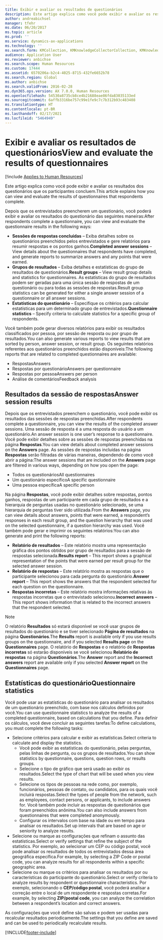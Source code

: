 ```yaml
---
title: Exibir e avaliar os resultados de questionários
description: Este artigo explica como você pode exibir e avaliar os resultados dos questionários que os participantes concluem.
author: andreabichsel
manager: tfehr
ms.date: 06/20/2017
ms.topic: article
ms.prod: ''
ms.service: dynamics-ax-applications
ms.technology: ''
ms.search.form: KMCollection, KMKnowledgeCollectorCollection, KMKnowledgeCollectorUserResults, HcmLearningWorkspace
audience: Application User
ms.reviewer: anbichse
ms.search.scope: Human Resources
ms.custom: 17444
ms.assetid: 6570206a-b2c4-4025-8715-432fe6652b78
ms.search.region: Global
ms.author: anbichse
ms.search.validFrom: 2016-02-28
ms.dyn365.ops.version: AX 7.0.0, Human Resources
ms.openlocfilehash: 54530a8735cb8ce4b21688eae86fda83035133ed
ms.sourcegitcommit: 6affb3316be757c99e1fe9c7c7b312b93c483408
ms.translationtype: HT
ms.contentlocale: pt-BR
ms.lasthandoff: 02/17/2021
ms.locfileid: "5464949"
---
```

# <a name="view-and-evaluate-the-results-of-questionnaires"></a><span data-ttu-id="38571-103">Exibir e avaliar os resultados de questionários</span><span class="sxs-lookup"><span data-stu-id="38571-103">View and evaluate the results of questionnaires</span></span>

[!include [Applies to Human Resources](../includes/applies-to-hr.md)]

<span data-ttu-id="38571-104">Este artigo explica como você pode exibir e avaliar os resultados dos questionários que os participantes concluem.</span><span class="sxs-lookup"><span data-stu-id="38571-104">This article explains how you can view and evaluate the results of questionnaires that respondents complete.</span></span> 

<span data-ttu-id="38571-105">Depois que os entrevistados preencherem um questionário, você poderá exibir e avaliar os resultados do questionário das seguintes maneiras:</span><span class="sxs-lookup"><span data-stu-id="38571-105">After respondents complete a questionnaire, you can view and evaluate the questionnaire results in the following ways:</span></span>

-   <span data-ttu-id="38571-106">**Sessões de respostas concluídas** – Exiba detalhes sobre os questionários preenchidos pelos entrevistados e gere relatórios para resumir respostas e os pontos ganhos.</span><span class="sxs-lookup"><span data-stu-id="38571-106">**Completed answer sessions** – View details about the questionnaires that respondents have completed, and generate reports to summarize answers and any points that were earned.</span></span>
-   <span data-ttu-id="38571-107">**Grupos de resultados** – Exiba detalhes e estatísticas do grupo de resultados de questionários.</span><span class="sxs-lookup"><span data-stu-id="38571-107">**Result groups** – View result group details and statistics for questionnaires.</span></span> <span data-ttu-id="38571-108">As estatísticas do grupo de resultados podem ser geradas para uma única sessão de respostas de um questionário ou para todas as sessões de respostas.</span><span class="sxs-lookup"><span data-stu-id="38571-108">Result group statistics can be generated for either a single answer session  of a questionnaire or all answer sessions.</span></span>
-   <span data-ttu-id="38571-109">**Estatísticas do questionário** – Especifique os critérios para calcular estatísticas para um determinado grupo de entrevistados.</span><span class="sxs-lookup"><span data-stu-id="38571-109">**Questionnaire statistics** – Specify criteria to calculate statistics for a specific group of respondents.</span></span>

<span data-ttu-id="38571-110">Você também pode gerar diversos relatórios para exibir os resultados classificados por pessoa, por sessão de resposta ou por grupo de resultados.</span><span class="sxs-lookup"><span data-stu-id="38571-110">You can also generate various reports to view results that are sorted by person, answer session, or result group.</span></span> <span data-ttu-id="38571-111">Os seguintes relatórios referentes aos questionários preenchidos estão disponíveis:</span><span class="sxs-lookup"><span data-stu-id="38571-111">The following reports that are related to completed questionnaires are available:</span></span>

-   <span data-ttu-id="38571-112">Respostas</span><span class="sxs-lookup"><span data-stu-id="38571-112">Answers</span></span>
-   <span data-ttu-id="38571-113">Respostas por questionário</span><span class="sxs-lookup"><span data-stu-id="38571-113">Answers per questionnaire</span></span>
-   <span data-ttu-id="38571-114">Respostas por pessoa</span><span class="sxs-lookup"><span data-stu-id="38571-114">Answers per person</span></span>
-   <span data-ttu-id="38571-115">Análise de comentários</span><span class="sxs-lookup"><span data-stu-id="38571-115">Feedback analysis</span></span>

## <a name="answer-session-results"></a><span data-ttu-id="38571-116">Resultados da sessão de respostas</span><span class="sxs-lookup"><span data-stu-id="38571-116">Answer session results</span></span>

<span data-ttu-id="38571-117">Depois que os entrevistados preenchem o questionário, você pode exibir os resultados das sessões de respostas preenchidas.</span><span class="sxs-lookup"><span data-stu-id="38571-117">After respondents complete a questionnaire, you can view the results of the completed answer sessions.</span></span> <span data-ttu-id="38571-118">Uma sessão de resposta é a uma resposta do usuário a um questionário.</span><span class="sxs-lookup"><span data-stu-id="38571-118">An answer session is one user’s response to a questionnaire.</span></span> <span data-ttu-id="38571-119">Você pode exibir detalhes sobre as sessões de respostas preenchidas na página **Respostas**.</span><span class="sxs-lookup"><span data-stu-id="38571-119">You can view details about completed answer sessions on the **Answers** page.</span></span> <span data-ttu-id="38571-120">As sessões de respostas incluídas na página **Respostas** serão filtradas de várias maneiras, dependendo de como você abrir a página:</span><span class="sxs-lookup"><span data-stu-id="38571-120">The answer sessions that are included on the **Answers** page are filtered in various ways, depending on how you open the page:</span></span>

-   <span data-ttu-id="38571-121">Todos os questionários</span><span class="sxs-lookup"><span data-stu-id="38571-121">All questionnaires</span></span>
-   <span data-ttu-id="38571-122">Um questionário específico</span><span class="sxs-lookup"><span data-stu-id="38571-122">A specific questionnaire</span></span>
-   <span data-ttu-id="38571-123">Uma pessoa específica</span><span class="sxs-lookup"><span data-stu-id="38571-123">A specific person</span></span>

<span data-ttu-id="38571-124">Na página **Respostas**, você pode exibir detalhes sobre respostas, pontos ganhos, respostas de um participante em cada grupo de resultados e a hierarquia de perguntas usadas no questionário selecionado, se uma hierarquia de perguntas tiver sido utilizada.</span><span class="sxs-lookup"><span data-stu-id="38571-124">From the **Answers** page, you can view details about answers, points that were earned, a respondent’s responses in each result group, and the question hierarchy that was used on the selected questionnaire, if a question hierarchy was used.</span></span> <span data-ttu-id="38571-125">Você também pode gerar e imprimir os seguintes relatórios:</span><span class="sxs-lookup"><span data-stu-id="38571-125">You can also generate and print the following reports:</span></span>

-   <span data-ttu-id="38571-126">**Relatório de resultados** – Este relatório mostra uma representação gráfica dos pontos obtidos por grupo de resultados para a sessão de respostas selecionada.</span><span class="sxs-lookup"><span data-stu-id="38571-126">**Results report** – This report shows a graphical representation of the points that were earned per result group for the selected answer session.</span></span>
-   <span data-ttu-id="38571-127">**Relatório de respostas** – Este relatório mostra as respostas que o participante selecionou para cada pergunta do questionário.</span><span class="sxs-lookup"><span data-stu-id="38571-127">**Answer report** – This report shows the answers that the respondent selected for each question on the questionnaire.</span></span>
-   <span data-ttu-id="38571-128">**Respostas incorretas** – Este relatório mostra informações relativas às respostas incorretas que o entrevistado selecionou.</span><span class="sxs-lookup"><span data-stu-id="38571-128">**Incorrect answers** – This report shows information that is related to the incorrect answers that the respondent selected.</span></span>

> [!NOTE]
> <span data-ttu-id="38571-129">O relatório **Resultados** só estará disponível se você usar grupos de resultados do questionário e se tiver selecionado **Página de resultados** na página **Questionários**.</span><span class="sxs-lookup"><span data-stu-id="38571-129">The **Results** report is available only if you use results groups on the questionnaire, and if you selected **Results page** on the **Questionnaires** page.</span></span> <span data-ttu-id="38571-130">O relatório de **Respostas** e o relatório de **Respostas incorretas** só estarão disponíveis se você selecionou **Relatório de respostas** na página **Questionários**.</span><span class="sxs-lookup"><span data-stu-id="38571-130">The **Answer** report and the **Incorrect answers** report are available only if you selected **Answer report** on the **Questionnaires** page.</span></span>

## <a name="questionnaire-statistics"></a><span data-ttu-id="38571-131">Estatísticas do questionário</span><span class="sxs-lookup"><span data-stu-id="38571-131">Questionnaire statistics</span></span>

<span data-ttu-id="38571-132">Você pode usar as estatísticas do questionário para analisar os resultados de um questionário preenchido, com base nos cálculos definidos por você.</span><span class="sxs-lookup"><span data-stu-id="38571-132">You can use questionnaire statistics to analyze the results of a completed questionnaire, based on calculations that you define.</span></span> <span data-ttu-id="38571-133">Para definir os cálculos, você deve concluir as seguintes tarefas:</span><span class="sxs-lookup"><span data-stu-id="38571-133">To define calculations, you must complete the following tasks:</span></span>

-   <span data-ttu-id="38571-134">Selecione critérios para calcular e exibir as estatísticas.</span><span class="sxs-lookup"><span data-stu-id="38571-134">Select criteria to calculate and display the statistics.</span></span>
    -   <span data-ttu-id="38571-135">Você pode exibir as estatísticas do questionário, pelas perguntas, pelas linhas de pergunta, ou os grupos de resultados.</span><span class="sxs-lookup"><span data-stu-id="38571-135">You can show statistics by questionnaire, questions, question rows, or results groups.</span></span>
    -   <span data-ttu-id="38571-136">Selecione o tipo de gráfico que será usado ao exibir os resultados.</span><span class="sxs-lookup"><span data-stu-id="38571-136">Select the type of chart that will be used when you view results.</span></span>
    -   <span data-ttu-id="38571-137">Selecione os tipos de pessoas na rede como, por exemplo, funcionários, pessoas de contato, ou candidatos, para os quais você incluirá respostas.</span><span class="sxs-lookup"><span data-stu-id="38571-137">Select the types of people from the network, such as employees, contact persons, or applicants, to include answers for.</span></span> <span data-ttu-id="38571-138">Você também pode incluir as respostas de questionários que foram preenchidos anônima.</span><span class="sxs-lookup"><span data-stu-id="38571-138">You can also include answers from questionnaires that were completed anonymously.</span></span>
    -   <span data-ttu-id="38571-139">Configurar os intervalos com base na idade ou em tempo para analisar os resultados.</span><span class="sxs-lookup"><span data-stu-id="38571-139">Set up intervals that are based on age or seniority to analyze results.</span></span>
-   <span data-ttu-id="38571-140">Selecione ou marque as configurações que refinam o assunto das estatísticas.</span><span class="sxs-lookup"><span data-stu-id="38571-140">Select or verify settings that refine the subject of the statistics.</span></span> <span data-ttu-id="38571-141">Por exemplo, ao selecionar um CEP ou código postal, você pode analisar os resultados de todos os entrevistados dessa área geográfica específica.</span><span class="sxs-lookup"><span data-stu-id="38571-141">For example, by selecting a ZIP Code or postal code, you can analyze results for all respondents within a specific geographic area.</span></span>
-   <span data-ttu-id="38571-142">Selecione ou marque os critérios para analisar os resultados por ou características do participante do questionário.</span><span class="sxs-lookup"><span data-stu-id="38571-142">Select or verify criteria to analyze results by respondent or questionnaire characteristics.</span></span> <span data-ttu-id="38571-143">Por exemplo, selecionando o **CEP/código postal**, você poderá analisar a correção entre o local de um respondente e respostas corretas.</span><span class="sxs-lookup"><span data-stu-id="38571-143">For example, by selecting **ZIP/postal code**, you can analyze the correlation between a respondent’s location and correct answers.</span></span>

<span data-ttu-id="38571-144">As configurações que você define são salvas e podem ser usadas para recalcular resultados periodicamente.</span><span class="sxs-lookup"><span data-stu-id="38571-144">The settings that you define are saved and can be used to periodically recalculate results.</span></span>

[!INCLUDE[footer-include](../includes/footer-banner.md)]